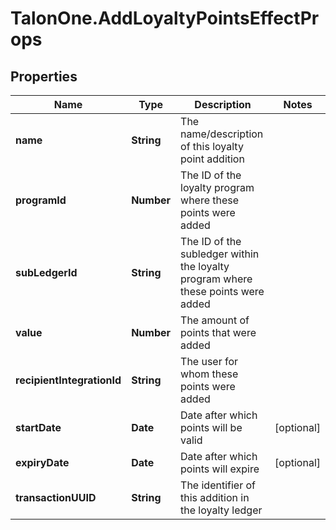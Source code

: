 # TalonOne.AddLoyaltyPointsEffectProps

## Properties

Name | Type | Description | Notes
------------ | ------------- | ------------- | -------------
**name** | **String** | The name/description of this loyalty point addition | 
**programId** | **Number** | The ID of the loyalty program where these points were added | 
**subLedgerId** | **String** | The ID of the subledger within the loyalty program where these points were added | 
**value** | **Number** | The amount of points that were added | 
**recipientIntegrationId** | **String** | The user for whom these points were added | 
**startDate** | **Date** | Date after which points will be valid | [optional] 
**expiryDate** | **Date** | Date after which points will expire | [optional] 
**transactionUUID** | **String** | The identifier of this addition in the loyalty ledger | 


